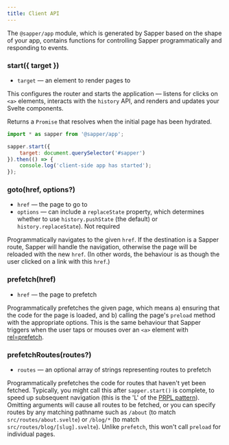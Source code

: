 ```yaml
---
title: Client API
---
```


The `@sapper/app` module, which is generated by Sapper based on the shape of your app, contains functions for controlling Sapper programmatically and responding to events.


### start({ target })

* `target` — an element to render pages to

This configures the router and starts the application — listens for clicks on `<a>` elements, interacts with the `history` API, and renders and updates your Svelte components.

Returns a `Promise` that resolves when the initial page has been hydrated.

```js
import * as sapper from '@sapper/app';

sapper.start({
	target: document.querySelector('#sapper')
}).then(() => {
	console.log('client-side app has started');
});
```


### goto(href, options?)

* `href` — the page to go to
* `options` — can include a `replaceState` property, which determines whether to use `history.pushState` (the default) or `history.replaceState`). Not required

Programmatically navigates to the given `href`. If the destination is a Sapper route, Sapper will handle the navigation, otherwise the page will be reloaded with the new `href`. (In other words, the behaviour is as though the user clicked on a link with this `href`.)


### prefetch(href)

* `href` — the page to prefetch

Programmatically prefetches the given page, which means a) ensuring that the code for the page is loaded, and b) calling the page's `preload` method with the appropriate options. This is the same behaviour that Sapper triggers when the user taps or mouses over an `<a>` element with [rel=prefetch](docs#Prefetching).



### prefetchRoutes(routes?)

* `routes` — an optional array of strings representing routes to prefetch

Programmatically prefetches the code for routes that haven't yet been fetched. Typically, you might call this after `sapper.start()` is complete, to speed up subsequent navigation (this is the 'L' of the [PRPL pattern](https://developers.google.com/web/fundamentals/performance/prpl-pattern/)). Omitting arguments will cause all routes to be fetched, or you can specify routes by any matching pathname such as `/about` (to match `src/routes/about.svelte`) or `/blog/*` (to match `src/routes/blog/[slug].svelte`). Unlike `prefetch`, this won't call `preload` for individual pages.
